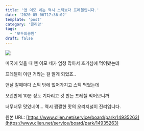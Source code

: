 ```yaml
---
title: '앤 이모 네는 역시 스틱보다 프레첼입니다.'
date: '2020-05-06T17:36:02'
template: 'post'
category: '클리앙'
tags: 
  - '모두의공원'
draft: false
---
```


![](https://i.imgur.com/w4r5Snv.jpg)

미국에 있을 때 앤 이모 네가 엄청 많아서 호기심에 먹어봤는데

프레첼이 이런 거라는 걸 알게 되었죠..

맨날 갈때마다 스틱 밖에 없어가지고 스틱 먹었는데

오랜만에 10분 정도 기다리고 갓 만든 프레첼 먹어보니까

너무너무 맛있네여... 역시 짭짤한 맛의 오리지널이 진리입니다.

원본 URL: [https://www.clien.net/service/board/park/14935263](https://www.clien.net/service/board/park/14935263)